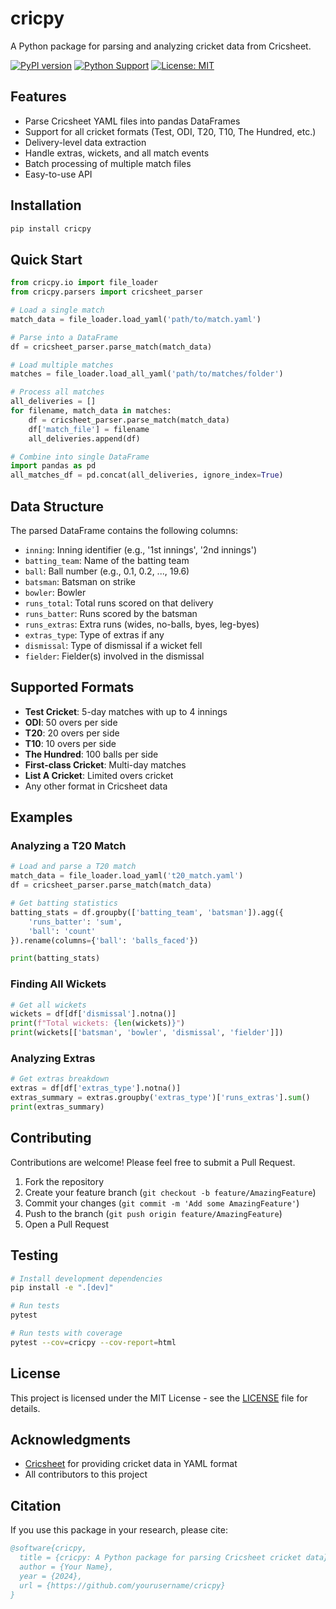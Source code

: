 # cricpy

A Python package for parsing and analyzing cricket data from Cricsheet.

[![PyPI version](https://badge.fury.io/py/cricpy.svg)](https://badge.fury.io/py/cricpy)
[![Python Support](https://img.shields.io/pypi/pyversions/cricpy.svg)](https://pypi.org/project/cricpy/)
[![License: MIT](https://img.shields.io/badge/License-MIT-yellow.svg)](https://opensource.org/licenses/MIT)

## Features

- Parse Cricsheet YAML files into pandas DataFrames
- Support for all cricket formats (Test, ODI, T20, T10, The Hundred, etc.)
- Delivery-level data extraction
- Handle extras, wickets, and all match events
- Batch processing of multiple match files
- Easy-to-use API

## Installation

```bash
pip install cricpy
```

## Quick Start

```python
from cricpy.io import file_loader
from cricpy.parsers import cricsheet_parser

# Load a single match
match_data = file_loader.load_yaml('path/to/match.yaml')

# Parse into a DataFrame
df = cricsheet_parser.parse_match(match_data)

# Load multiple matches
matches = file_loader.load_all_yaml('path/to/matches/folder')

# Process all matches
all_deliveries = []
for filename, match_data in matches:
    df = cricsheet_parser.parse_match(match_data)
    df['match_file'] = filename
    all_deliveries.append(df)

# Combine into single DataFrame
import pandas as pd
all_matches_df = pd.concat(all_deliveries, ignore_index=True)
```

## Data Structure

The parsed DataFrame contains the following columns:

- `inning`: Inning identifier (e.g., '1st innings', '2nd innings')
- `batting_team`: Name of the batting team
- `ball`: Ball number (e.g., 0.1, 0.2, ..., 19.6)
- `batsman`: Batsman on strike
- `bowler`: Bowler
- `runs_total`: Total runs scored on that delivery
- `runs_batter`: Runs scored by the batsman
- `runs_extras`: Extra runs (wides, no-balls, byes, leg-byes)
- `extras_type`: Type of extras if any
- `dismissal`: Type of dismissal if a wicket fell
- `fielder`: Fielder(s) involved in the dismissal

## Supported Formats

- **Test Cricket**: 5-day matches with up to 4 innings
- **ODI**: 50 overs per side
- **T20**: 20 overs per side
- **T10**: 10 overs per side
- **The Hundred**: 100 balls per side
- **First-class Cricket**: Multi-day matches
- **List A Cricket**: Limited overs cricket
- Any other format in Cricsheet data

## Examples

### Analyzing a T20 Match

```python
# Load and parse a T20 match
match_data = file_loader.load_yaml('t20_match.yaml')
df = cricsheet_parser.parse_match(match_data)

# Get batting statistics
batting_stats = df.groupby(['batting_team', 'batsman']).agg({
    'runs_batter': 'sum',
    'ball': 'count'
}).rename(columns={'ball': 'balls_faced'})

print(batting_stats)
```

### Finding All Wickets

```python
# Get all wickets
wickets = df[df['dismissal'].notna()]
print(f"Total wickets: {len(wickets)}")
print(wickets[['batsman', 'bowler', 'dismissal', 'fielder']])
```

### Analyzing Extras

```python
# Get extras breakdown
extras = df[df['extras_type'].notna()]
extras_summary = extras.groupby('extras_type')['runs_extras'].sum()
print(extras_summary)
```

## Contributing

Contributions are welcome! Please feel free to submit a Pull Request.

1. Fork the repository
2. Create your feature branch (`git checkout -b feature/AmazingFeature`)
3. Commit your changes (`git commit -m 'Add some AmazingFeature'`)
4. Push to the branch (`git push origin feature/AmazingFeature`)
5. Open a Pull Request

## Testing

```bash
# Install development dependencies
pip install -e ".[dev]"

# Run tests
pytest

# Run tests with coverage
pytest --cov=cricpy --cov-report=html
```

## License

This project is licensed under the MIT License - see the [LICENSE](LICENSE) file for details.

## Acknowledgments

- [Cricsheet](https://cricsheet.org/) for providing cricket data in YAML format
- All contributors to this project

## Citation

If you use this package in your research, please cite:

```bibtex
@software{cricpy,
  title = {cricpy: A Python package for parsing Cricsheet cricket data},
  author = {Your Name},
  year = {2024},
  url = {https://github.com/yourusername/cricpy}
}
```